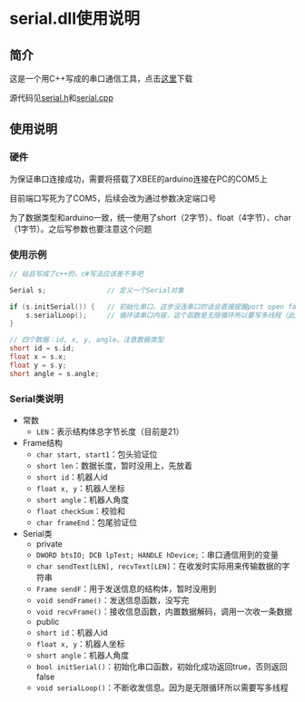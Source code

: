 # serial.dll使用说明

## 简介
这是一个用C++写成的串口通信工具，点击[这里](https://github.com/zliaky/Swarm/raw/master/storage/serial/Debug/serial.dll)下载

源代码见[serial.h](https://github.com/zliaky/Swarm/blob/master/storage/serial/serial/serial.h)和[serial.cpp](https://github.com/zliaky/Swarm/blob/master/storage/serial/serial/serial.cpp)

## 使用说明
### 硬件
为保证串口连接成功，需要将搭载了XBEE的arduino连接在PC的COM5上

目前端口写死为了COM5，后续会改为通过参数决定端口号

为了数据类型和arduino一致，统一使用了short（2字节）、float（4字节）、char（1字节）。之后写参数也要注意这个问题

### 使用示例
```c++
// 姑且写成了c++的，c#写法应该差不多吧

Serial s;		       	// 定义一个Serial对象

if (s.initSerial()) {	// 初始化串口，这步没连串口的话会直接提醒port open failed并返回false
	s.serialLoop();		// 循环读串口内容，这个函数是无限循环所以要写多线程（此处省略）
}

// 四个数据：id, x, y, angle。注意数据类型
short id = s.id;
float x = s.x;
float y = s.y;
short angle = s.angle;
```

### Serial类说明
- 常数
   - `LEN`：表示结构体总字节长度（目前是21）
- Frame结构
   - `char start, start1`：包头验证位
   - `short len`：数据长度，暂时没用上，先放着
   - `short id`：机器人id
   - `float x, y`：机器人坐标
   - `short angle`：机器人角度
   - `float checkSum`：校验和
   - `char frameEnd`：包尾验证位
- Serial类
   - private
   - `DWORD btsIO; DCB lpTest; HANDLE hDevice;`：串口通信用到的变量
   - `char sendText[LEN], recvText[LEN]`：在收发时实际用来传输数据的字符串
   - `Frame sendF`：用于发送信息的结构体，暂时没用到
   - `void sendFrame()`：发送信息函数，没写完
   - `void recvFrame()`：接收信息函数，内置数据解码，调用一次收一条数据
   - public
   - `short id`：机器人id
   - `float x, y`：机器人坐标
   - `short angle`：机器人角度
   - `bool initSerial()`：初始化串口函数，初始化成功返回true，否则返回false
   - `void serialLoop()`：不断收发信息。因为是无限循环所以需要写多线程